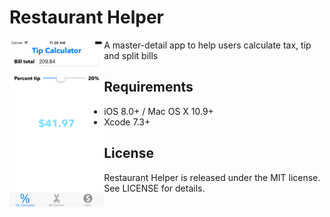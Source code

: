 # Restaurant Helper

<p align="center">
<img align="left" src="screenshot1.png" height="30%" width="30%" alt=""/>

</p>

A master-detail app to help users calculate tax, tip and split bills

## Requirements

- iOS 8.0+ / Mac OS X 10.9+
- Xcode 7.3+

## License

Restaurant Helper is released under the MIT license. See LICENSE for details.
